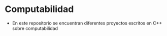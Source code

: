 # Computabilidad
* En este repositorio se encuentran diferentes proyectos escritos en C++ sobre computabilidad
